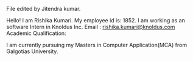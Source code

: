 File edited by Jitendra kumar.

Hello! I am Rishika Kumari.
My employee id is: 1852.
I am working as an software Intern in Knoldus Inc.
Email : rishika.kumari@knoldus.com
Academic Qualification:

I am currently pursuing my Masters in Computer Application(MCA) from Galgotias University.
